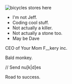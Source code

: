 ![bicycles stores here](https://www.codewars.com/users/st0n3c0ldk1ll3r/badges/small?theme=light&raw=true)

- I'm not Jeff.
- Coding cool stuff.
- Not actually a killer.
- Not actually a stone too.
- May be Dave

CEO of Your Mom F__kery inc. 

Bald monkey.

// Send nu[k|d]es

Road to success.

